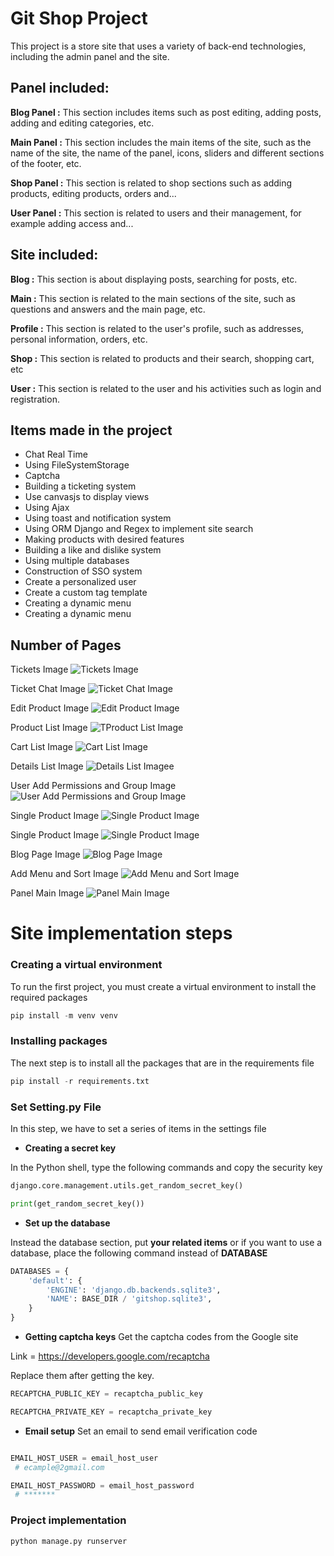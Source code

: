 
# Git Shop Project


This project is a store site that uses a variety of back-end technologies, including the admin panel and the site.





## Panel included:
  
**Blog Panel :** This section includes items such as post editing, adding posts, adding and editing categories, etc. 


**Main Panel :** This section includes the main items of the site, such as the name of the site, the name of the panel, icons, sliders and different sections of the footer, etc.

**Shop Panel :** This section is related to shop sections such as adding products, editing products, orders and...

**User Panel :** This section is related to users and their management, for example adding access and...

## Site included:

**Blog :** This section is about displaying posts, searching for posts, etc.

**Main :** This section is related to the main sections of the site, such as questions and answers and the main page, etc.

**Profile :** This section is related to the user's profile, such as addresses, personal information, orders, etc.

**Shop :** This section is related to products and their search, shopping cart, etc

**User :** This section is related to the user and his activities such as login and registration.
## Items made in the project
- Chat Real Time
- Using FileSystemStorage
- Captcha
- Building a ticketing system
- Use canvasjs to display views
- Using Ajax
- Using toast and notification system
- Using ORM Django and Regex to implement site search
- Making products with desired features
- Building a like and dislike system
- Using multiple databases
- Construction of SSO system
- Create a personalized user
- Create a custom tag template
- Creating a dynamic menu
- Creating a dynamic menu



## Number of Pages
Tickets Image
![Tickets Image](https://github.com/mojikarimi/gitshop_project_django/blob/master/Media/ImageForGit/tickets.png)


Ticket Chat Image
![Ticket Chat Image](https://github.com/mojikarimi/gitshop_project_django/blob/master/Media/ImageForGit/ticketschat.png)

Edit Product Image
![Edit Product Image](https://github.com/mojikarimi/gitshop_project_django/blob/master/Media/ImageForGit/panelEditProduct.png)

Product List Image
![TProduct List Image](https://github.com/mojikarimi/gitshop_project_django/blob/master/Media/ImageForGit/productlist.png)

Cart List Image
![Cart List Image](https://github.com/mojikarimi/gitshop_project_django/blob/master/Media/ImageForGit/CartList.png)

Details List Image
![Details List Imagee](https://github.com/mojikarimi/gitshop_project_django/blob/master/Media/ImageForGit/detailscart.png)

User Add Permissions and Group Image
![User Add Permissions and Group Image](https://github.com/mojikarimi/gitshop_project_django/blob/master/Media/ImageForGit/userperms.png)

Single Product Image
![Single Product Image](https://github.com/mojikarimi/gitshop_project_django/blob/master/Media/ImageForGit/singleproductpage.png)

Single Product Image
![Single Product Image](https://github.com/mojikarimi/gitshop_project_django/blob/master/Media/ImageForGit/singleproductpage.png)

Blog Page Image
![Blog Page Image](https://github.com/mojikarimi/gitshop_project_django/blob/master/Media/ImageForGit/blogpage.png)

Add Menu and Sort Image 
![Add Menu and Sort Image](https://github.com/mojikarimi/gitshop_project_django/blob/master/Media/ImageForGit/addMenu%20andSortMenu.png)

Panel Main Image
![Panel Main Image](https://github.com/mojikarimi/gitshop_project_django/blob/master/Media/ImageForGit/PanelMainPage.png)

# Site implementation steps
### Creating a virtual environment

To run the first project, you must create a virtual environment to install the required packages

```python
pip install -m venv venv
```
### Installing packages
The next step is to install all the packages that are in the requirements file

```python
pip install -r requirements.txt
```
### Set Setting.py File
In this step, we have to set a series of items in the settings file

- **Creating a secret key**

In the Python shell, type the following commands and copy the security key


```python
django.core.management.utils.get_random_secret_key()

print(get_random_secret_key())
```

- **Set up the database**

Instead the database section, put **your related items** or if you want to use a database, place the following command instead of **DATABASE**

```python
DATABASES = {
    'default': {
        'ENGINE': 'django.db.backends.sqlite3',
        'NAME': BASE_DIR / 'gitshop.sqlite3',
    }
}
```

- **Getting captcha keys**
Get the captcha codes from the Google site

Link = https://developers.google.com/recaptcha

Replace them after getting the key.

```python
RECAPTCHA_PUBLIC_KEY = recaptcha_public_key

RECAPTCHA_PRIVATE_KEY = recaptcha_private_key

```
- **Email setup**
Set an email to send email verification code

```python

EMAIL_HOST_USER = email_host_user
 # ecample@2gmail.com

EMAIL_HOST_PASSWORD = email_host_password
 # *******

```
### Project implementation

```python
python manage.py runserver
```